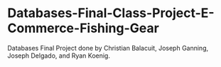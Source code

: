 # Databases-Final-Class-Project-E-Commerce-Fishing-Gear
Databases Final Project done by Christian Balacuit, Joseph Ganning, Joseph Delgado, and Ryan Koenig.
